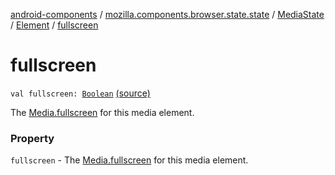 [android-components](../../../index.md) / [mozilla.components.browser.state.state](../../index.md) / [MediaState](../index.md) / [Element](index.md) / [fullscreen](./fullscreen.md)

# fullscreen

`val fullscreen: `[`Boolean`](https://kotlinlang.org/api/latest/jvm/stdlib/kotlin/-boolean/index.html) [(source)](https://github.com/mozilla-mobile/android-components/blob/master/components/browser/state/src/main/java/mozilla/components/browser/state/state/MediaState.kt#L50)

The [Media.fullscreen](../../../mozilla.components.concept.engine.media/-media/fullscreen.md) for this media element.

### Property

`fullscreen` - The [Media.fullscreen](../../../mozilla.components.concept.engine.media/-media/fullscreen.md) for this media element.